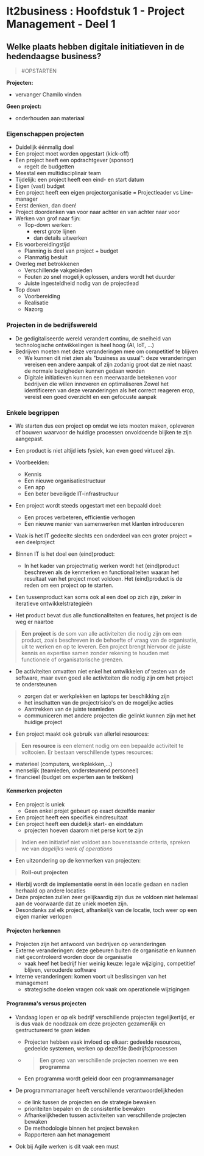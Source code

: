# It2business : Hoofdstuk 1 - Project Management - Deel 1

## Welke plaats hebben digitale initiatieven in de hedendaagse business?

> #OPSTARTEN

**Projecten:**

- vervanger Chamilo vinden

**Geen project:**

- onderhouden aan materiaal

### Eigenschappen projecten

- Duidelijk éénmalig doel
- Een project moet worden opgestart (kick-off)
- Een project heeft een opdrachtgever (sponsor)
    - regelt de budgetten
- Meestal een multidisciplinair team
- Tijdelijk: een project heeft een eind- en start datum
- Eigen (vast) budget
- Een project heeft een eigen projectorganisatie = Projectleader vs Line-manager
- Eerst denken, dan doen!
- Project doordenken van voor naar achter en van achter naar voor
- Werken van grof naar fijn:
    - Top-down werken:
        - eerst grote lijnen
        - dan details uitwerken
- Eis voorbereidingstijd
    - Planning is deel van project + budget
    - Planmatig besluit
- Overleg met betrokkenen
    - Verschillende vakgebieden
    - Fouten zo snel mogelijk oplossen, anders wordt het duurder
    - Juiste ingesteldheid nodig van de projectlead
- Top down
    - Voorbereiding
    - Realisatie
    - Nazorg

### Projecten in de bedrijfswereld

- De gedigitaliseerde wereld verandert continu, de snelheid van technologische ontwikkelingen is heel hoog (AI, IoT, ...)
- Bedrijven moeten met deze veranderingen mee om competitief te blijven
    - We kunnen dit niet zien als "business as usual": deze veranderingen vereisen een andere aanpak of zijn zodanig groot dat ze niet naast de normale bezigheden kunnen gedaan worden
    - Digitale initiatieven kunnen een meerwaarde betekenen voor bedrijven die willen innoveren en optimaliseren
Zowel het identificeren van deze veranderingen als het correct reageren erop, vereist een goed overzicht en een gefocuste aanpak

### Enkele begrippen

- We starten dus een project op omdat we iets moeten maken, opleveren of bouwen waarvoor de huidige processen onvoldoende blijken te zijn aangepast.
- Een product is niet altijd iets fysiek, kan even goed virtueel zijn.
- Voorbeelden:
    - Kennis
    - Een nieuwe organisatiestructuur
    - Een app
    - Een beter beveiligde IT-infrastructuur

- Een project wordt steeds opgestart met een bepaald doel:
    - Een proces verbeteren, efficientie verhogen
    - Een nieuwe manier van samenwerken met klanten introduceren

- Vaak is het IT gedeelte slechts een onderdeel van een groter project = een deelproject

- Binnen IT is het doel een (eind)product:
    - In het kader van projectmatig werken wordt het (eind)product beschreven als de kenmerken en functionaliteiten waaran het resultaat van het project moet voldoen. Het (eind)product is de reden om een project op te starten.

- Een tussenproduct kan soms ook al een doel op zich zijn, zeker in iteratieve ontwikkelstrategieën

- Het product bevat dus alle functionaliteiten en features, het project is de weg er naartoe

> **Een project** is de som van alle activiteiten die nodig zijn om een product, zoals beschreven in de behoefte of vraag van de organisatie, uit te werken en op te leveren. Een project brengt hiervoor de juiste kennis en expertise samen zonder rekening te houden met functionele of organisatorische grenzen.

- De activiteiten omvatten niet enkel het ontwikkelen of testen van de software, maar even goed alle activiteiten die nodig zijn om het project te ondersteunen
    - zorgen dat er werkplekken en laptops ter beschikking zijn
    - het inschatten van de projectrisico's en de mogelijke acties
    - Aantrekken van de juiste teamleden
    - communiceren met andere projecten die gelinkt kunnen zijn met het huidige project

- Een project maakt ook gebruik van allerlei resources:

> **Een resource** is een element nodig om een bepaalde activiteit te voltooien. Er bestaan verschillende types resources:
- materieel (computers, werkplekken,...)
- menselijk (teamleden, ondersteunend personeel)
- financieel (budget om experten aan te trekken)

#### Kenmerken projecten

- Een project is uniek
    - Geen enkel projet gebeurt op exact dezelfde manier
- Een project heeft een specifiek eindresultaat
- Een project heeft een duidelijk start- en einddatum
    - projecten hoeven daarom niet perse kort te zijn

> Indien een initiatief niet voldoet aan bovenstaande criteria, spreken we van *dagelijks werk of operations*

- Een uitzondering op de kenmerken van projecten:

> **Roll-out projecten**

- Hierbij wordt de implementatie eerst in één locatie gedaan en nadien herhaald op andere locaties
- Deze projecten zullen zeer gelijkaardig zijn dus ze voldoen niet helemaal aan de voorwaarde dat ze uniek moeten zijn.
- Desondanks zal elk project, afhankelijk van de locatie, toch weer op een eigen manier verlopen

#### Projecten herkennen

- Projecten zijn het antwoord van bedrijven op veranderingen
- Externe veranderingen: deze gebeuren buiten de organisatie en kunnen niet gecontroleerd worden door de organisatie
    - vaak heef het bedrijf hier weinig keuze: legale wijziging, competitief blijven, verouderde software
- Interne veranderingen: komen voort uit beslissingen van het management
    - strategische doelen vragen ook vaak om operationele wijzigingen

#### Programma's versus projecten

- Vandaag lopen er op elk bedrijf verschillende projecten tegelijkertijd, er is dus vaak de noodzaak om deze projecten gezamenlijk en gestructureerd te gaan leiden
    - Projecten hebben vaak invloed op elkaar: gedeelde resources, gedeelde systemen, werken op dezelfde (bedrijfs)processen
    - > Een groep van verschillende projecten noemen we **een programma**
    - Een programma wordt geleid door een programmamanager

- De programmamanager heeft verschillende verantwoordelijkheden
    - de link tussen de projecten en de strategie bewaken
    - prioriteiten bepalen en de consistentie bewaken
    - Afhankelijkheden tussen activiteiten van verschillende projecten bewaken
    - De methodologie binnen het project bewaken
    - Rapporteren aan het management

- Ook bij Agile werken is dit vaak een must